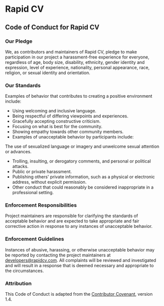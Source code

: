 # Rapid CV
## Code of Conduct for Rapid CV
### Our Pledge
We, as contributors and maintainers of Rapid CV, pledge to make participation in our project a harassment-free experience for everyone, regardless of age, body size, disability, ethnicity, gender identity and expression, level of experience, nationality, personal appearance, race, religion, or sexual identity and orientation.

### Our Standards
Examples of behavior that contributes to creating a positive environment include:

* Using welcoming and inclusive language.
* Being respectful of differing viewpoints and experiences.
* Gracefully accepting constructive criticism.
* Focusing on what is best for the community.
* Showing empathy towards other community members.
* Examples of unacceptable behavior by participants include:

The use of sexualized language or imagery and unwelcome sexual attention or advances.
* Trolling, insulting, or derogatory comments, and personal or political attacks.
* Public or private harassment.
* Publishing others' private information, such as a physical or electronic address, without explicit permission.
* Other conduct that could reasonably be considered inappropriate in a professional setting.

### Enforcement Responsibilities
Project maintainers are responsible for clarifying the standards of acceptable behavior and are expected to take appropriate and fair corrective action in response to any instances of unacceptable behavior.

### Enforcement Guidelines
Instances of abusive, harassing, or otherwise unacceptable behavior may be reported by contacting the project maintainers at [developers@rapidcv.com](mailto::developers@rapidcv.com). All complaints will be reviewed and investigated and will result in a response that is deemed necessary and appropriate to the circumstances.

### Attribution
This Code of Conduct is adapted from the [Contributor Covenant](https://www.contributor-covenant.org/), version 1.4.
